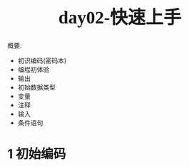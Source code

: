 <h1 style="text-align: center;font-size: 40px; font-family: '楷体';">day02-快速上手</h1>

概要:

- 初识编码(密码本)
- 编程初体验
- 输出
- 初始数据类型
- 变量
- 注释
- 输入
- 条件语句

# 1 初始编码